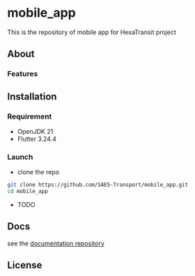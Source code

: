 # mobile_app

This is the repository of mobile app for HexaTransit project

## About

### Features

## Installation

### Requirement

- OpenJDK 21
- Flutter 3.24.4

### Launch

- clone the repo
```sh
git clone https://github.com/SAE5-Transport/mobile_app.git
cd mobile_app
```

- TODO

## Docs

see the [documentation repository](https://github.com/SAE5-Transport/Documentation)

## License
